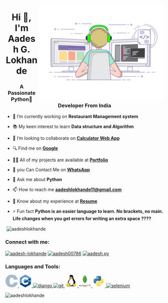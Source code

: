 <p align="right"> <img align="right" alt="Coding" width="400" src="https://github.com/aadeshlokhande/CodeShots/blob/main/coding.gif"></p>
<h1 align="center" >Hi 👋, I'm Aadesh G. Lokhande</h1>
<h3 align="center">A Passionate Python🐍 Developer From India</h3>

- 🔭 I’m currently working on **Restaurant Management system**

- 📚 My keen interest to learn **Data structure and Algorithm**

- 👯 I’m looking to collaborate on [**Calculator Web App**](https://github.com/aadeshlokhande/Calculator-WebApp)

- 🔍 Find me on [**Google**](https://tinyurl.com/Aadesh-Location)

- 👨‍💻 All of my projects are available at [**Portfolio**](https://aadeshlokhande.github.io/Portfolio)

- 📝 you Can Contact Me on [**WhatsApp**](https://wa.me/917058232826)

- 💬 Ask me about **Python**

- 📫 How to reach me **aadeshlokhande11@gmail.com**

- 📄 Know about my experience at [**Resume**](https://tinyurl.com/2zrxs8ma)

- ⚡ Fun fact **Python is an easier language to learn. No brackets, no main. Life changes when you get errors for writing an extra space ????**

<p>&nbsp;<img align="center" width="400" src="https://github-readme-stats.vercel.app/api?username=aadeshlokhande&show_icons=true&locale=en" alt="aadeshlokhande" /></p>

<h3 align="left">Connect with me:</h3>
<p align="left">
<a href="https://linkedin.com/in/aadesh-lokhande" target="blank"><img align="center" src="https://raw.githubusercontent.com/rahuldkjain/github-profile-readme-generator/master/src/images/icons/Social/linked-in-alt.svg" alt="aadesh-lokhande" height="30" width="40" /></a>
<a href="https://fb.com/aadesh00786" target="blank"><img align="center" src="https://raw.githubusercontent.com/rahuldkjain/github-profile-readme-generator/master/src/images/icons/Social/facebook.svg" alt="aadesh00786" height="30" width="40" /></a>
<a href="https://instagram.com/aadesh__lokhande" target="blank"><img align="center" src="https://raw.githubusercontent.com/rahuldkjain/github-profile-readme-generator/master/src/images/icons/Social/instagram.svg" alt="aadesh.py" height="30" width="40" /></a>
</p>

<h3 align="left">Languages and Tools:</h3>
<p align="left"> <a href="https://www.cprogramming.com/" target="_blank" rel="noreferrer"> <img src="https://raw.githubusercontent.com/devicons/devicon/master/icons/c/c-original.svg" alt="c" width="40" height="40"/> </a> <a href="https://www.w3schools.com/cpp/" target="_blank" rel="noreferrer"> <img src="https://raw.githubusercontent.com/devicons/devicon/master/icons/cplusplus/cplusplus-original.svg" alt="cplusplus" width="40" height="40"/> </a> <a href="https://www.djangoproject.com/" target="_blank" rel="noreferrer"> <img src="https://cdn.worldvectorlogo.com/logos/django.svg" alt="django" width="40" height="40"/> </a> <a href="https://git-scm.com/" target="_blank" rel="noreferrer"> <img src="https://www.vectorlogo.zone/logos/git-scm/git-scm-icon.svg" alt="git" width="40" height="40"/> </a> <a href="https://www.linux.org/" target="_blank" rel="noreferrer"> <img src="https://raw.githubusercontent.com/devicons/devicon/master/icons/linux/linux-original.svg" alt="linux" width="40" height="40"/> </a> <a href="https://www.mongodb.com/" target="_blank" rel="noreferrer"> <img src="https://raw.githubusercontent.com/devicons/devicon/master/icons/mongodb/mongodb-original-wordmark.svg" alt="mongodb" width="40" height="40"/> </a> <a href="https://www.python.org" target="_blank" rel="noreferrer"> 
<img src="https://raw.githubusercontent.com/devicons/devicon/master/icons/python/python-original.svg" alt="python" width="40" height="40"/> </a> <a href="https://www.selenium.dev" target="_blank" rel="noreferrer"> <img src="https://raw.githubusercontent.com/detain/svg-logos/780f25886640cef088af994181646db2f6b1a3f8/svg/selenium-logo.svg" alt="selenium" width="40" height="40"/> </a> </p>

<p><img align="left" width="400" src="https://github-readme-stats.vercel.app/api/top-langs?username=aadeshlokhande&show_icons=true&locale=en&layout=compact" alt="aadeshlokhande" /></p>
